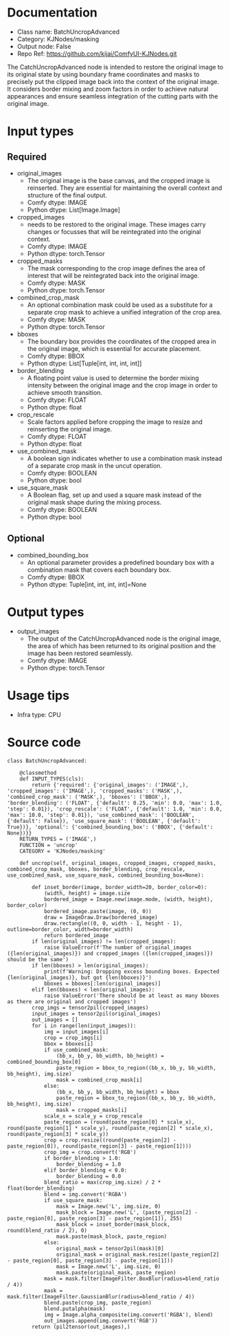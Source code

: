 # Documentation
- Class name: BatchUncropAdvanced
- Category: KJNodes/masking
- Output node: False
- Repo Ref: https://github.com/kijai/ComfyUI-KJNodes.git

The CatchUncropAdvanced node is intended to restore the original image to its original state by using boundary frame coordinates and masks to precisely put the clipped image back into the context of the original image. It considers border mixing and zoom factors in order to achieve natural appearances and ensure seamless integration of the cutting parts with the original image.

# Input types
## Required
- original_images
    - The original image is the base canvas, and the cropped image is reinserted. They are essential for maintaining the overall context and structure of the final output.
    - Comfy dtype: IMAGE
    - Python dtype: List[Image.Image]
- cropped_images
    - needs to be restored to the original image. These images carry changes or focusses that will be reintegrated into the original context.
    - Comfy dtype: IMAGE
    - Python dtype: torch.Tensor
- cropped_masks
    - The mask corresponding to the crop image defines the area of interest that will be reintegrated back into the original image.
    - Comfy dtype: MASK
    - Python dtype: torch.Tensor
- combined_crop_mask
    - An optional combination mask could be used as a substitute for a separate crop mask to achieve a unified integration of the crop area.
    - Comfy dtype: MASK
    - Python dtype: torch.Tensor
- bboxes
    - The boundary box provides the coordinates of the cropped area in the original image, which is essential for accurate placement.
    - Comfy dtype: BBOX
    - Python dtype: List[Tuple[int, int, int, int]]
- border_blending
    - A floating point value is used to determine the border mixing intensity between the original image and the crop image in order to achieve smooth transition.
    - Comfy dtype: FLOAT
    - Python dtype: float
- crop_rescale
    - Scale factors applied before cropping the image to resize and reinserting the original image.
    - Comfy dtype: FLOAT
    - Python dtype: float
- use_combined_mask
    - A boolean sign indicates whether to use a combination mask instead of a separate crop mask in the uncut operation.
    - Comfy dtype: BOOLEAN
    - Python dtype: bool
- use_square_mask
    - A Boolean flag, set up and used a square mask instead of the original mask shape during the mixing process.
    - Comfy dtype: BOOLEAN
    - Python dtype: bool
## Optional
- combined_bounding_box
    - An optional parameter provides a predefined boundary box with a combination mask that covers each boundary box.
    - Comfy dtype: BBOX
    - Python dtype: Tuple[int, int, int, int]=None

# Output types
- output_images
    - The output of the CatchUncropAdvanced node is the original image, the area of which has been returned to its original position and the image has been restored seamlessly.
    - Comfy dtype: IMAGE
    - Python dtype: torch.Tensor

# Usage tips
- Infra type: CPU

# Source code
```
class BatchUncropAdvanced:

    @classmethod
    def INPUT_TYPES(cls):
        return {'required': {'original_images': ('IMAGE',), 'cropped_images': ('IMAGE',), 'cropped_masks': ('MASK',), 'combined_crop_mask': ('MASK',), 'bboxes': ('BBOX',), 'border_blending': ('FLOAT', {'default': 0.25, 'min': 0.0, 'max': 1.0, 'step': 0.01}), 'crop_rescale': ('FLOAT', {'default': 1.0, 'min': 0.0, 'max': 10.0, 'step': 0.01}), 'use_combined_mask': ('BOOLEAN', {'default': False}), 'use_square_mask': ('BOOLEAN', {'default': True})}, 'optional': {'combined_bounding_box': ('BBOX', {'default': None})}}
    RETURN_TYPES = ('IMAGE',)
    FUNCTION = 'uncrop'
    CATEGORY = 'KJNodes/masking'

    def uncrop(self, original_images, cropped_images, cropped_masks, combined_crop_mask, bboxes, border_blending, crop_rescale, use_combined_mask, use_square_mask, combined_bounding_box=None):

        def inset_border(image, border_width=20, border_color=0):
            (width, height) = image.size
            bordered_image = Image.new(image.mode, (width, height), border_color)
            bordered_image.paste(image, (0, 0))
            draw = ImageDraw.Draw(bordered_image)
            draw.rectangle((0, 0, width - 1, height - 1), outline=border_color, width=border_width)
            return bordered_image
        if len(original_images) != len(cropped_images):
            raise ValueError(f'The number of original_images ({len(original_images)}) and cropped_images ({len(cropped_images)}) should be the same')
        if len(bboxes) > len(original_images):
            print(f'Warning: Dropping excess bounding boxes. Expected {len(original_images)}, but got {len(bboxes)}')
            bboxes = bboxes[:len(original_images)]
        elif len(bboxes) < len(original_images):
            raise ValueError('There should be at least as many bboxes as there are original and cropped images')
        crop_imgs = tensor2pil(cropped_images)
        input_images = tensor2pil(original_images)
        out_images = []
        for i in range(len(input_images)):
            img = input_images[i]
            crop = crop_imgs[i]
            bbox = bboxes[i]
            if use_combined_mask:
                (bb_x, bb_y, bb_width, bb_height) = combined_bounding_box[0]
                paste_region = bbox_to_region((bb_x, bb_y, bb_width, bb_height), img.size)
                mask = combined_crop_mask[i]
            else:
                (bb_x, bb_y, bb_width, bb_height) = bbox
                paste_region = bbox_to_region((bb_x, bb_y, bb_width, bb_height), img.size)
                mask = cropped_masks[i]
            scale_x = scale_y = crop_rescale
            paste_region = (round(paste_region[0] * scale_x), round(paste_region[1] * scale_y), round(paste_region[2] * scale_x), round(paste_region[3] * scale_y))
            crop = crop.resize((round(paste_region[2] - paste_region[0]), round(paste_region[3] - paste_region[1])))
            crop_img = crop.convert('RGB')
            if border_blending > 1.0:
                border_blending = 1.0
            elif border_blending < 0.0:
                border_blending = 0.0
            blend_ratio = max(crop_img.size) / 2 * float(border_blending)
            blend = img.convert('RGBA')
            if use_square_mask:
                mask = Image.new('L', img.size, 0)
                mask_block = Image.new('L', (paste_region[2] - paste_region[0], paste_region[3] - paste_region[1]), 255)
                mask_block = inset_border(mask_block, round(blend_ratio / 2), 0)
                mask.paste(mask_block, paste_region)
            else:
                original_mask = tensor2pil(mask)[0]
                original_mask = original_mask.resize((paste_region[2] - paste_region[0], paste_region[3] - paste_region[1]))
                mask = Image.new('L', img.size, 0)
                mask.paste(original_mask, paste_region)
            mask = mask.filter(ImageFilter.BoxBlur(radius=blend_ratio / 4))
            mask = mask.filter(ImageFilter.GaussianBlur(radius=blend_ratio / 4))
            blend.paste(crop_img, paste_region)
            blend.putalpha(mask)
            img = Image.alpha_composite(img.convert('RGBA'), blend)
            out_images.append(img.convert('RGB'))
        return (pil2tensor(out_images),)
```